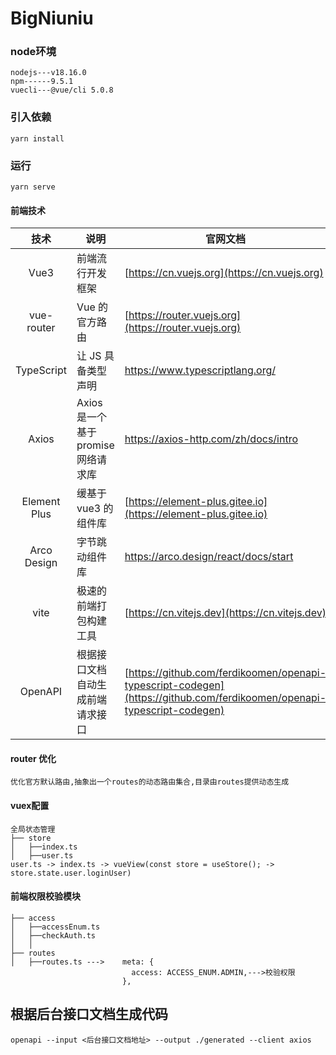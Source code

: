 # BigNiuniu

### node环境
```
nodejs---v18.16.0
npm------9.5.1
vuecli---@vue/cli 5.0.8
```
### 引入依赖
```
yarn install
```

### 运行
```
yarn serve
```

#### 前端技术

|     技术      | 说明                                       | 官网文档                                                           |
| :----------: | ----------------------------------------- | -------------------------------------------------------------- |
|     Vue3     | 前端流行开发框架                          | [https://cn.vuejs.org](https://cn.vuejs.org)                   |
|  vue-router  | Vue 的官方路由                            | [https://router.vuejs.org](https://router.vuejs.org)           |
|  TypeScript  | 让 JS 具备类型声明                        | https://www.typescriptlang.org/                                |
|  Axios       | Axios 是一个基于 promise 网络请求库                        | https://axios-http.com/zh/docs/intro                                |
| Element Plus | 缓基于 vue3 的组件库                      | [https://element-plus.gitee.io](https://element-plus.gitee.io) |
| Arco Design  | 字节跳动组件库                            | https://arco.design/react/docs/start                           |
|     vite     | 极速的前端打包构建工具                     | [https://cn.vitejs.dev](https://cn.vitejs.dev)                 |
|     OpenAPI    | 根据接口文档自动生成前端请求接口            | [https://github.com/ferdikoomen/openapi-typescript-codegen](https://github.com/ferdikoomen/openapi-typescript-codegen)                 |

#### router 优化
```
优化官方默认路由,抽象出一个routes的动态路由集合,目录由routes提供动态生成
```

####  vuex配置
```
全局状态管理
├── store
│   ├──index.ts
│   ├──user.ts
user.ts -> index.ts -> vueView(const store = useStore(); -> store.state.user.loginUser)
```
####  前端权限校验模块
```
├── access
│   ├──accessEnum.ts
│   ├──checkAuth.ts
│   │ 
├── routes
│   ├──routes.ts --->    meta: {
                           access: ACCESS_ENUM.ADMIN,--->校验权限
                         },
```
## 根据后台接口文档生成代码

```
openapi --input <后台接口文档地址> --output ./generated --client axios
```
